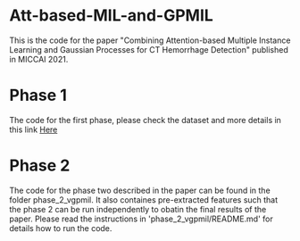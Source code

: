 # Att-based-MIL-and-GPMIL
This is the code for the paper "Combining Attention-based Multiple Instance Learning and Gaussian Processes for CT 
Hemorrhage Detection" published in MICCAI 2021.


# Phase 1
The code for the first phase, please check the dataset and more details in this link [Here](https://github.com/YunanWu2168/SA-MIL)

# Phase 2
The code for the phase two described in the paper can be found in the folder phase_2_vgpmil. It also containes 
pre-extracted features such that the phase 2 can be run independently to obatin the final results of the paper.
Please read the instructions in 'phase_2_vgpmil/README.md' for details how to run the code.

 
